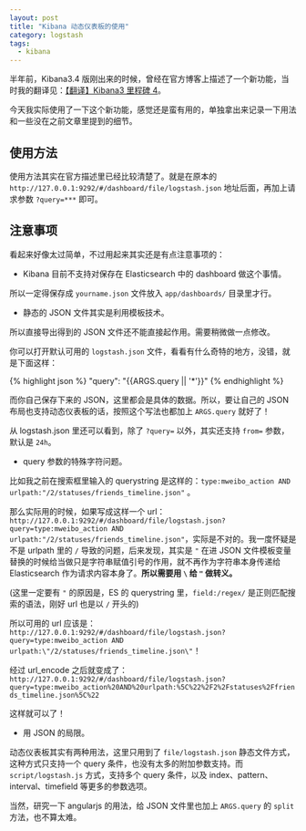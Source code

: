 ```yaml
---
layout: post
title: "Kibana 动态仪表板的使用"
category: logstash
tags:
  - kibana
---
```


半年前，Kibana3.4 版刚出来的时候，曾经在官方博客上描述了一个新功能，当时我的翻译见：[【翻译】Kibana3 里程碑 4](/2014/01/15/kibana3-milestone4-20131105/)。

今天我实际使用了一下这个新功能，感觉还是蛮有用的，单独拿出来记录一下用法和一些没在之前文章里提到的细节。

## 使用方法

使用方法其实在官方描述里已经比较清楚了。就是在原本的 `http://127.0.0.1:9292/#/dashboard/file/logstash.json` 地址后面，再加上请求参数 `?query=***` 即可。

## 注意事项

看起来好像太过简单，不过用起来其实还是有点注意事项的：

* Kibana 目前不支持对保存在 Elasticsearch 中的 dashboard 做这个事情。

所以一定得保存成 `yourname.json` 文件放入 `app/dashboards/` 目录里才行。

* 静态的 JSON 文件其实是利用模板技术。

所以直接导出得到的 JSON 文件还不能直接起作用。需要稍微做一点修改。

你可以打开默认可用的 `logstash.json` 文件，看看有什么奇特的地方，没错，就是下面这样：

{% highlight json %}
    "query": "{{ARGS.query || '*'}}"
{% endhighlight %}

而你自己保存下来的 JSON，这里都会是具体的数据。所以，要让自己的 JSON 布局也支持动态仪表板的话，按照这个写法也都加上 `ARGS.query` 就好了！

从 logstash.json 里还可以看到，除了 `?query=` 以外，其实还支持 `from=` 参数，默认是 `24h`。

* query 参数的特殊字符问题。

比如我之前在搜索框里输入的 querystring 是这样的：`type:mweibo_action AND urlpath:"/2/statuses/friends_timeline.json"` 。

那么实际用的时候，如果写成这样一个 url：`http://127.0.0.1:9292/#/dashboard/file/logstash.json?query=type:mweibo_action AND urlpath:"/2/statuses/friends_timeline.json"`，实际是不对的。我一度怀疑是不是 urlpath 里的 `/` 导致的问题，后来发现，其实是 `"` 在进 JSON 文件模板变量替换的时候给当做只是字符串赋值引号的作用，就不再作为字符串本身传递给 Elasticsearch 作为请求内容本身了。**所以需要用 `\` 给 `"` 做转义。**

(这里一定要有 `"` 的原因是，ES 的 querystring 里，`field:/regex/` 是正则匹配搜索的语法，刚好 url 也是以 `/` 开头的)

所以可用的 url 应该是：`http://127.0.0.1:9292/#/dashboard/file/logstash.json?query=type:mweibo_action AND urlpath:\"/2/statuses/friends_timeline.json\"`！

经过 url_encode 之后就变成了：`http://127.0.0.1:9292/#/dashboard/file/logstash.json?query=type:mweibo_action%20AND%20urlpath:%5C%22%2F2%2Fstatuses%2Ffriends_timeline.json%5C%22`

这样就可以了！

* 用 JSON 的局限。

动态仪表板其实有两种用法，这里只用到了 `file/logstash.json` 静态文件方式，这种方式只支持一个 query 条件，也没有太多的附加参数支持。而 `script/logstash.js` 方式，支持多个 query 条件，以及 index、pattern、interval、timefield 等更多的参数选项。

当然，研究一下 angularjs 的用法，给 JSON 文件里也加上 `ARGS.query` 的 `split` 方法，也不算太难。
